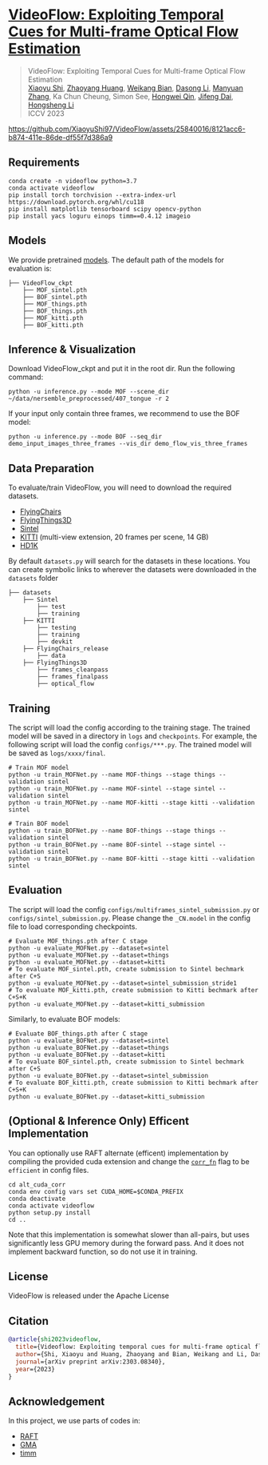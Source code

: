 # [VideoFlow: Exploiting Temporal Cues for Multi-frame Optical Flow Estimation](https://arxiv.org/abs/2303.08340)
<!-- ### [Project Page](https://drinkingcoder.github.io/publication/flowformer/)  -->

> VideoFlow: Exploiting Temporal Cues for Multi-frame Optical Flow Estimation  
> [Xiaoyu Shi](https://xiaoyushi97.github.io/), [Zhaoyang Huang](https://drinkingcoder.github.io), [Weikang Bian](https://wkbian.github.io/), [Dasong Li](https://dasongli1.github.io/), [Manyuan Zhang](https://manyuan97.github.io/), Ka Chun Cheung, Simon See, [Hongwei Qin](http://qinhongwei.com/academic/), [Jifeng Dai](https://jifengdai.org/), [Hongsheng Li](https://www.ee.cuhk.edu.hk/~hsli/)  
> ICCV 2023

https://github.com/XiaoyuShi97/VideoFlow/assets/25840016/8121acc6-b874-411e-86de-df55f7d386a9


## Requirements
```shell
conda create -n videoflow python=3.7
conda activate videoflow
pip install torch torchvision --extra-index-url https://download.pytorch.org/whl/cu118
pip install matplotlib tensorboard scipy opencv-python
pip install yacs loguru einops timm==0.4.12 imageio
```

## Models
We provide pretrained [models](https://drive.google.com/drive/folders/16YqDD_IQpzrVWvDHI9xK3kO0MaXnNIGx?usp=sharing). The default path of the models for evaluation is:
```Shell
├── VideoFlow_ckpt
    ├── MOF_sintel.pth
    ├── BOF_sintel.pth
    ├── MOF_things.pth
    ├── BOF_things.pth
    ├── MOF_kitti.pth
    ├── BOF_kitti.pth
```

## Inference & Visualization
Download VideoFlow_ckpt and put it in the root dir. Run the following command:
```shell
python -u inference.py --mode MOF --scene_dir ~/data/nersemble_preprocessed/407_tongue -r 2
```
If your input only contain three frames, we recommend to use the BOF model:
```shell
python -u inference.py --mode BOF --seq_dir demo_input_images_three_frames --vis_dir demo_flow_vis_three_frames
```

## Data Preparation
To evaluate/train VideoFlow, you will need to download the required datasets. 
* [FlyingChairs](https://lmb.informatik.uni-freiburg.de/resources/datasets/FlyingChairs.en.html#flyingchairs)
* [FlyingThings3D](https://lmb.informatik.uni-freiburg.de/resources/datasets/SceneFlowDatasets.en.html)
* [Sintel](http://sintel.is.tue.mpg.de/)
* [KITTI](http://www.cvlibs.net/datasets/kitti/eval_scene_flow.php?benchmark=flow) (multi-view extension, 20 frames per scene, 14 GB)
* [HD1K](http://hci-benchmark.iwr.uni-heidelberg.de/)

By default `datasets.py` will search for the datasets in these locations. You can create symbolic links to wherever the datasets were downloaded in the `datasets` folder

```Shell
├── datasets
    ├── Sintel
        ├── test
        ├── training
    ├── KITTI
        ├── testing
        ├── training
        ├── devkit
    ├── FlyingChairs_release
        ├── data
    ├── FlyingThings3D
        ├── frames_cleanpass
        ├── frames_finalpass
        ├── optical_flow
```


## Training
The script will load the config according to the training stage. The trained model will be saved in a directory in `logs` and `checkpoints`. For example, the following script will load the config `configs/***.py`. The trained model will be saved as `logs/xxxx/final`.
```shell
# Train MOF model
python -u train_MOFNet.py --name MOF-things --stage things --validation sintel
python -u train_MOFNet.py --name MOF-sintel --stage sintel --validation sintel
python -u train_MOFNet.py --name MOF-kitti --stage kitti --validation sintel

# Train BOF model
python -u train_BOFNet.py --name BOF-things --stage things --validation sintel
python -u train_BOFNet.py --name BOF-sintel --stage sintel --validation sintel
python -u train_BOFNet.py --name BOF-kitti --stage kitti --validation sintel
```

## Evaluation
The script will load the config `configs/multiframes_sintel_submission.py` or `configs/sintel_submission.py`. Please change the `_CN.model` in the config file to load corresponding checkpoints.
```shell
# Evaluate MOF_things.pth after C stage
python -u evaluate_MOFNet.py --dataset=sintel
python -u evaluate_MOFNet.py --dataset=things
python -u evaluate_MOFNet.py --dataset=kitti
# To evaluate MOF_sintel.pth, create submission to Sintel bechmark after C+S
python -u evaluate_MOFNet.py --dataset=sintel_submission_stride1
# To evaluate MOF_kitti.pth, create submission to Kitti bechmark after C+S+K
python -u evaluate_MOFNet.py --dataset=kitti_submission
```
Similarly, to evaluate BOF models:
```shell
# Evaluate BOF_things.pth after C stage
python -u evaluate_BOFNet.py --dataset=sintel
python -u evaluate_BOFNet.py --dataset=things
python -u evaluate_BOFNet.py --dataset=kitti
# To evaluate BOF_sintel.pth, create submission to Sintel bechmark after C+S
python -u evaluate_BOFNet.py --dataset=sintel_submission
# To evaluate BOF_kitti.pth, create submission to Kitti bechmark after C+S+K
python -u evaluate_BOFNet.py --dataset=kitti_submission
```

## (Optional & Inference Only) Efficent Implementation
You can optionally use RAFT alternate (efficent) implementation by compiling the provided cuda extension and change the [`corr_fn`](https://github.com/XiaoyuShi97/VideoFlow/blob/main/configs/multiframes_sintel_submission.py#L32) flag to be `efficient` in config files.
```Shell
cd alt_cuda_corr
conda env config vars set CUDA_HOME=$CONDA_PREFIX
conda deactivate
conda activate videoflow
python setup.py install
cd ..
```
Note that this implementation is somewhat slower than all-pairs, but uses significantly less GPU memory during the forward pass. And it does not implement backward function, so do not use it in training.

## License
VideoFlow is released under the Apache License

## Citation
```bibtex
@article{shi2023videoflow,
  title={Videoflow: Exploiting temporal cues for multi-frame optical flow estimation},
  author={Shi, Xiaoyu and Huang, Zhaoyang and Bian, Weikang and Li, Dasong and Zhang, Manyuan and Cheung, Ka Chun and See, Simon and Qin, Hongwei and Dai, Jifeng and Li, Hongsheng},
  journal={arXiv preprint arXiv:2303.08340},
  year={2023}
}
```

## Acknowledgement

In this project, we use parts of codes in:
- [RAFT](https://github.com/princeton-vl/RAFT)
- [GMA](https://github.com/zacjiang/GMA)
- [timm](https://github.com/rwightman/pytorch-image-models)
